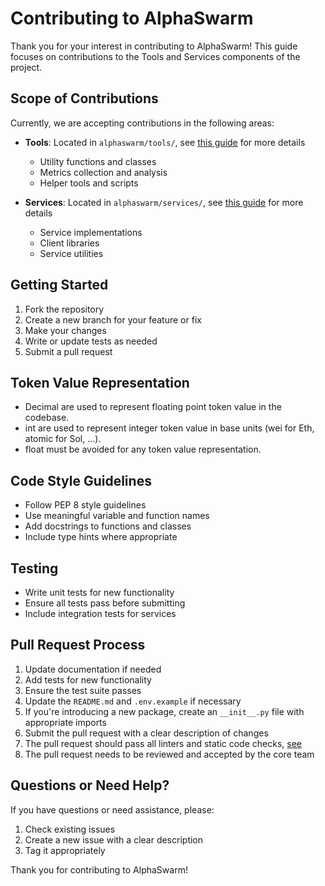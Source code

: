 # Contributing to AlphaSwarm

Thank you for your interest in contributing to AlphaSwarm! This guide focuses on contributions to the Tools and Services components of the project.

## Scope of Contributions

Currently, we are accepting contributions in the following areas:

- **Tools**: Located in `alphaswarm/tools/`, see [this guide](docs/tools.md) for more details
  - Utility functions and classes
  - Metrics collection and analysis
  - Helper tools and scripts

- **Services**: Located in `alphaswarm/services/`, see [this guide](docs/services.md) for more details
  - Service implementations
  - Client libraries
  - Service utilities

## Getting Started

1. Fork the repository
2. Create a new branch for your feature or fix
3. Make your changes
4. Write or update tests as needed
5. Submit a pull request

## Token Value Representation 

- Decimal are used to represent floating point token value in the codebase.
- int are used to represent integer token value in base units (wei for Eth, atomic for Sol, ...).
- float must be avoided for any token value representation.

## Code Style Guidelines

- Follow PEP 8 style guidelines
- Use meaningful variable and function names
- Add docstrings to functions and classes
- Include type hints where appropriate

## Testing

- Write unit tests for new functionality
- Ensure all tests pass before submitting
- Include integration tests for services

## Pull Request Process

1. Update documentation if needed
2. Add tests for new functionality
3. Ensure the test suite passes
4. Update the `README.md` and `.env.example` if necessary
5. If you're introducing a new package, create an `__init__.py` file with appropriate imports
6. Submit the pull request with a clear description of changes
7. The pull request should pass all linters and static code checks, [see](https://github.com/chain-ml/alphaswarm?tab=readme-ov-file#code-quality)
8. The pull request needs to be reviewed and accepted by the core team

## Questions or Need Help?

If you have questions or need assistance, please:
1. Check existing issues
2. Create a new issue with a clear description
3. Tag it appropriately

Thank you for contributing to AlphaSwarm! 
